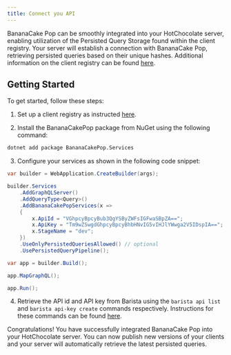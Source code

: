 ```yaml
--- 
title: Connect you API
---
```


BananaCake Pop can be smoothly integrated into your HotChocolate server, enabling utilization of the Persisted Query Storage found within the client registry. Your server will establish a connection with BananaCake Pop, retrieving persisted queries based on their unique hashes. Additional information on the client registry can be found [here](/docs/bananacakepop/v2/schema-client-registry).

## Getting Started
To get started, follow these steps:

1. Set up a client registry as instructed [here](/docs/bananacakepop/v2/schema-client-registry).

2. Install the BananaCakePop package from NuGet using the following command:
```bash
dotnet add package BananaCakePop.Services
```

3. Configure your services as shown in the following code snippet:
```csharp
var builder = WebApplication.CreateBuilder(args);

builder.Services
    .AddGraphQLServer()
    .AddQueryType<Query>()
    .AddBananaCakePopServices(x =>
    {
        x.ApiId = "VGhpcyBpcyBub3QgYSByZWFsIGFwaSBpZA==";
        x.ApiKey = "Tm9wZSwgdGhpcyBpcyBhbHNvIG5vIHJlYWwga2V5IDspIA==";
        x.StageName = "dev";
    })
    .UseOnlyPersistedQueriesAllowed() // optional
    .UsePersistedQueryPipeline();

var app = builder.Build();

app.MapGraphQL();

app.Run();
```

4. Retrieve the API id and API key from Barista using the `barista api list` and `barista api-key create` commands respectively. Instructions for these commands can be found [here](/docs/bananacakepop/v2/barista).

Congratulations! You have successfully integrated BananaCake Pop into your HotChocolate server. You can now publish new versions of your clients and your server will automatically retrieve the latest persisted queries.
